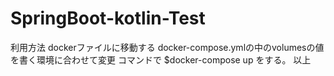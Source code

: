 # SpringBoot-kotlin-Test
利用方法
dockerファイルに移動する
docker-compose.ymlの中のvolumesの値を書く環境に合わせて変更
コマンドで
$docker-compose up
をする。
以上
